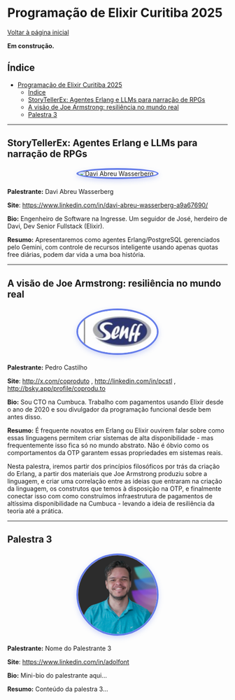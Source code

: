 # Programação de Elixir Curitiba 2025

[Voltar à página inicial](.././index.md)

__Em construção.__

## Índice
- [Programação de Elixir Curitiba 2025](#programação-de-elixir-curitiba-2025)
  - [Índice](#índice)
  - [StoryTellerEx: Agentes Erlang e LLMs para narração de RPGs](#storytellerex-agentes-erlang-e-llms-para-narração-de-rpgs)
  - [A visão de Joe Armstrong: resiliência no mundo real](#a-visão-de-joe-armstrong-resiliência-no-mundo-real)
  - [Palestra 3](#palestra-3)

---

## StoryTellerEx: Agentes Erlang e LLMs para narração de RPGs

<img src="https://media.licdn.com/dms/image/v2/D4D03AQF0VgLCLG9VYw/profile-displayphoto-shrink_800_800/B4DZOUpue1HIAc-/0/1733365788728?e=1762992000&v=beta&t=1kg00hym5hx-dhsXRSQSzvMOkE23_eHvK63_GZMB6tE" alt="Davi Abreu Wasserberg" width="180" style="border-radius: 50%; display: block; margin: 20px auto; border: 4px solid #667eea; box-shadow: 0 4px 12px rgba(102, 126, 234, 0.3);">

**Palestrante:** Davi Abreu Wasserberg

**Site**: <https://www.linkedin.com/in/davi-abreu-wasserberg-a9a67690/>

**Bio:** Engenheiro de Software na Ingresse. Um seguidor de José, herdeiro de Davi, Dev Senior Fullstack (Elixir).

**Resumo:** Apresentaremos como agentes Erlang/PostgreSQL gerenciados pelo Gemini, com controle de recursos inteligente usando apenas quotas free diárias, podem dar vida a uma boa história.

---

## A visão de Joe Armstrong: resiliência no mundo real

<img src="../2024/images/logo_senff.jpg" alt="Senff" width="180" style="border-radius: 50%; display: block; margin: 20px auto; border: 4px solid #667eea; box-shadow: 0 4px 12px rgba(102, 126, 234, 0.3);">

**Palestrante:** Pedro Castilho

**Site**: <http://x.com/coproduto> , <http://linkedin.com/in/pcstl> , <http://bsky.app/profile/coprodu.to> 

**Bio:** Sou CTO na Cumbuca. Trabalho com pagamentos usando Elixir desde o ano de 2020 e sou divulgador da programação funcional desde bem antes disso. 

**Resumo:** É frequente novatos em Erlang ou Elixir ouvirem falar sobre como essas linguagens permitem criar sistemas de alta disponibilidade - mas frequentemente isso fica só no mundo abstrato. Não é óbvio como os comportamentos da OTP garantem essas propriedades em sistemas reais.

Nesta palestra, iremos partir dos princípios filosóficos por trás da criação do Erlang, a partir dos materiais que Joe Armstrong produziu sobre a linguagem, e criar uma correlação entre as ideias que entraram na criação da linguagem, os construtos que temos à disposição na OTP, e finalmente conectar isso com como construímos infraestrutura de pagamentos de altíssima disponibilidade na Cumbuca - levando a ideia de resiliência da teoria até a prática.

---

## Palestra 3

<img src="images/pedro_castilho.jpeg" alt="Senff" width="180" style="border-radius: 50%; display: block; margin: 20px auto; border: 4px solid #667eea; box-shadow: 0 4px 12px rgba(102, 126, 234, 0.3);">

**Palestrante:** Nome do Palestrante 3

**Site**: <https://www.linkedin.com/in/adolfont>

**Bio:** Mini-bio do palestrante aqui...

**Resumo:** Conteúdo da palestra 3...